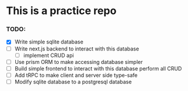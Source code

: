
# This is a practice repo

### TODO:
- [x] Write simple sqlite database
- [ ] Write next.js backend to interact with this database 
  - [ ]  implement CRUD api
- [ ] Use prism ORM to make accessing database simpler
- [ ] Build simple frontend to interact with this database perform all CRUD 
- [ ] Add tRPC to make client and server side type-safe
- [ ] Modify sqlite database to a postgresql database
